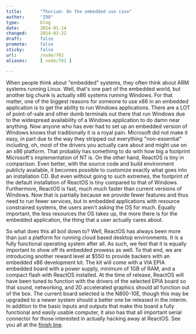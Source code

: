 ```yaml
---
title:       "Thorium: On the embedded use case"
author:      "Z98"
type:        blog
date:        2014-01-14
changed:     2014-03-22
draft:       false
promote:     false
sticky:      false
url:         /node/761
aliases:     [ node/761 ]

---
```


<p>When people think about "embedded" systems, they often think about ARM systems running Linux. Well, that's one part of the embedded world, but another big chunk is actually x86 systems running Windows. For that matter, one of the biggest reasons for someone to use x86 in an embedded application is to get the ability to run Windows applications. There are a LOT of point-of-sale and other dumb terminals out there that run Windows due to the widespread availability of a Windows application to do damn near anything. Now anyone who has ever had to set up an embedded version of Windows knows that traditionally it is a royal pain. Microsoft did not make it easy, in part due to the way they stripped out everything "non-essential" including, oh, most of the drivers you actually care about and might use on an x86 platform. That probably has something to do with how big a footprint Microsoft's implementation of NT is. On the other hand, ReactOS is tiny in comparison. Even better, with the source code and build environment publicly available, it becomes possible to customize exactly what goes into an installation CD. But even without going to such extremes, the footprint of the default installation of ReactOS is tiny compared to that of Windows. Furthermore, ReactOS is fast, much much faster than current versions of Windows. Now that is partially because we provide fewer features and thus need to run fewer services, but in embedded applications with resource constrained systems, the users aren't asking the OS for much. Equally important, the less resources the OS takes up, the more there is for the embedded application, the thing that a user actually cares about.</p><p>So what does this all boil down to? Well, ReactOS has always been more than just a platform for running cloud based desktop environments. It is a fully functional operating system after all. As such, we feel that it is equally important to show off its embedded prowess as well. To that end, we are introducing another reward level at $550 to provide backers with an embedded x86 development kit. The kit will come with a VIA EPIA embedded board with a power supply, minimum of 1GB of RAM, and a compact flash with ReactOS installed. At the time of release, ReactOS will have been tuned to function with the drivers of the selected EPIA board so that sound, networking, and 2D accelerated graphics should all function out of the box. The current board selected is the N800-10E, though this may be upgraded to a newer system should a better one be released in the interim. In addition to the basic inputs and outputs that make this board a fully functional and easily usable computer, it also has that all important serial connector for those interested in actually hacking away at ReactOS. See you all at the <a href="http://www.kickstarter.com/projects/thorium/thorium-core-cloud-desktop">finish line</a>.</p>
